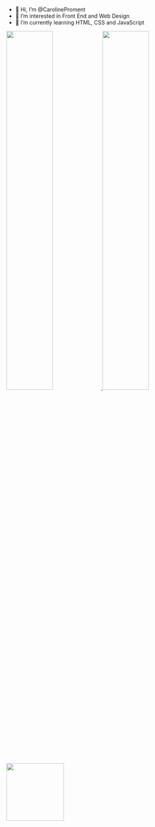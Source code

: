 - 👋 Hi, I’m @CarolineProment
- 👀 I’m interested in Front End and Web Design
- 🌱 I’m currently learning HTML, CSS and JavaScript
<div>
  <a href="https://github.com/CarolineProment/github-readme-stats">
    <img width="49%" src="https://github-readme-stats.vercel.app/api?username=CarolineProment&theme=nightowl&show_icons=true&hide_border=true" />
  </a>
  <a href="https://github.com/CarolineProment/convoychat">
    <img width="49%" src="https://github-readme-stats.vercel.app/api/top-langs/?username=CarolineProment&theme=nightowl&layout=compact&hide_border=true" />
  </a>
</div>
<img height="150" src="https://media.discordapp.net/attachments/956914374742782034/956916139567505448/Webp.net-gifmaker.gif?width=413&height=413" />
